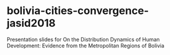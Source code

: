 # bolivia-cities-convergence-jasid2018
Presentation slides for On the Distribution Dynamics of Human Development: Evidence from the Metropolitan Regions of Bolivia
